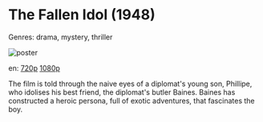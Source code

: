 # The Fallen Idol (1948)

Genres: drama, mystery, thriller

![poster](http://image.tmdb.org/t/p/w500/sYbTZOSjFJ9XFAqKyEQyPU9CKj7.jpg)

en:
  [720p](magnet:?xt=urn:btih:0572ACA4DF6625E19208B62CA6CC3A679B39931B&tr=udp://glotorrents.pw:6969/announce&tr=udp://tracker.opentrackr.org:1337/announce&tr=udp://torrent.gresille.org:80/announce&tr=udp://tracker.openbittorrent.com:80&tr=udp://tracker.coppersurfer.tk:6969&tr=udp://tracker.leechers-paradise.org:6969&tr=udp://p4p.arenabg.ch:1337&tr=udp://tracker.internetwarriors.net:1337)
  [1080p](magnet:?xt=urn:btih:3B2D45ECE9C2B689716F6BD192DBEF58DD9B4ADB&tr=udp://glotorrents.pw:6969/announce&tr=udp://tracker.opentrackr.org:1337/announce&tr=udp://torrent.gresille.org:80/announce&tr=udp://tracker.openbittorrent.com:80&tr=udp://tracker.coppersurfer.tk:6969&tr=udp://tracker.leechers-paradise.org:6969&tr=udp://p4p.arenabg.ch:1337&tr=udp://tracker.internetwarriors.net:1337)
  


The film is told through the naive eyes of a diplomat's young son, Phillipe, who idolises his best friend, the diplomat's butler Baines. Baines has constructed a heroic persona, full of exotic adventures, that fascinates the boy.